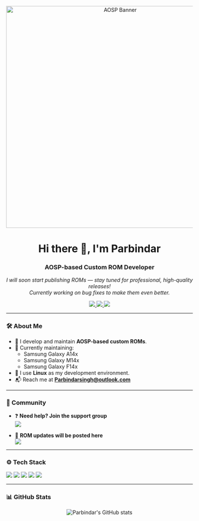 <p align="center">
  <img src="https://ealphabits.com/wp-content/uploads/2022/12/what-is-aosp.jpg" alt="AOSP Banner" width="600" />
</p>

<h1 align="center">Hi there 👋, I'm Parbindar</h1>
<h3 align="center">AOSP-based Custom ROM Developer</h3>

<p align="center"><em>I will soon start publishing ROMs — stay tuned for professional, high-quality releases!<br>Currently working on bug fixes to make them even better.</em></p>

<p align="center">
  <a href="https://discord.com/users/parbindar7" target="_blank">
    <img src="https://img.shields.io/badge/Discord-%237289DA.svg?style=for-the-badge&logo=discord&logoColor=white"/>
  </a>
  <a href="https://t.me/Parbindar7" target="_blank">
    <img src="https://img.shields.io/badge/Telegram-2CA5E0?style=for-the-badge&logo=telegram&logoColor=white"/>
  </a>
  <a href="mailto:Parbindarsingh@outlook.com" target="_blank">
    <img src="https://img.shields.io/badge/Email-D14836?style=for-the-badge&logo=gmail&logoColor=white"/>
  </a>
</p>

---

### 🛠️ About Me

- 🔧 I develop and maintain **AOSP-based custom ROMs**.
- 📱 Currently maintaining:
  - Samsung Galaxy A14x
  - Samsung Galaxy M14x
  - Samsung Galaxy F14x
- 🐧 I use **Linux** as my development environment.
- 📬 Reach me at **Parbindarsingh@outlook.com**

---

### 📢 Community

- ❓ **Need help? Join the support group**  
  <a href="https://t.me/Exynos1330" target="_blank">
    <img src="https://img.shields.io/badge/Telegram%20Support-2CA5E0?style=for-the-badge&logo=telegram&logoColor=white"/>
  </a>

- 🔔 **ROM updates will be posted here**  
  <a href="https://t.me/Exy1330" target="_blank">
    <img src="https://img.shields.io/badge/Telegram%20Updates-2CA5E0?style=for-the-badge&logo=telegram&logoColor=white"/>
  </a>

---

### ⚙️ Tech Stack

<p>
  <img src="https://img.shields.io/badge/Linux-FCC624?style=flat-square&logo=linux&logoColor=black"/>
  <img src="https://img.shields.io/badge/Python-3776AB?style=flat-square&logo=python&logoColor=white"/>
  <img src="https://img.shields.io/badge/Git-F05032?style=flat-square&logo=git&logoColor=white"/>
  <img src="https://img.shields.io/badge/GitHub-181717?style=flat-square&logo=github&logoColor=white"/>
  <img src="https://img.shields.io/badge/AOSP-000000?style=flat-square&logo=android&logoColor=green"/>
</p>

---

### 📊 GitHub Stats

<p align="center">
  <img src="https://github-readme-stats.vercel.app/api?username=Parbindar7&show_icons=true&theme=radical" alt="Parbindar's GitHub stats" />
</p>
